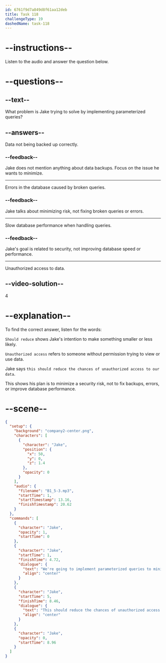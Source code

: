 ```yaml
---
id: 6761f9d7a849d8f61aa12deb
title: Task 118
challengeType: 19
dashedName: task-118
---
```

<!-- (audio) Jake: We're going to implement parameterized queries to minimize the risk. This should reduce the chances of unauthorized access to our data. -->

# --instructions--

Listen to the audio and answer the question below.

# --questions--

## --text--

What problem is Jake trying to solve by implementing parameterized queries?

## --answers--

Data not being backed up correctly.

### --feedback--

Jake does not mention anything about data backups. Focus on the issue he wants to minimize.

---

Errors in the database caused by broken queries.

### --feedback--

Jake talks about minimizing risk, not fixing broken queries or errors.

---

Slow database performance when handling queries.

### --feedback--

Jake's goal is related to security, not improving database speed or performance.

---

Unauthorized access to data.

## --video-solution--

4

# --explanation--

To find the correct answer, listen for the words:  

`Should reduce` shows Jake's intention to make something smaller or less likely.    

`Unauthorized access` refers to someone without permission trying to view or use data.  

Jake says `this should reduce the chances of unauthorized access to our data`. 

This shows his plan is to minimize a security risk, not to fix backups, errors, or improve database performance.

# --scene--

```json
{
  "setup": {
    "background": "company2-center.png",
    "characters": [
      {
        "character": "Jake",
        "position": {
          "x": 50,
          "y": 0,
          "z": 1.4
        },
        "opacity": 0
      }
    ],
    "audio": {
      "filename": "B1_5-3.mp3",
      "startTime": 1,
      "startTimestamp": 13.16,
      "finishTimestamp": 20.62
    }
  },
  "commands": [
    {
      "character": "Jake",
      "opacity": 1,
      "startTime": 0
    },
    {
      "character": "Jake",
      "startTime": 1,
      "finishTime": 4.72,
      "dialogue": {
        "text": "We're going to implement parameterized queries to minimize the risk.",
        "align": "center"
      }
    },
    {
      "character": "Jake",
      "startTime": 5,
      "finishTime": 8.46,
      "dialogue": {
        "text": "This should reduce the chances of unauthorized access to our data.",
        "align": "center"
      }
    },
    {
      "character": "Jake",
      "opacity": 0,
      "startTime": 8.96
    }
  ]
}
```

